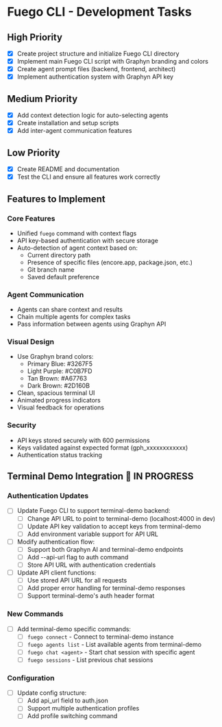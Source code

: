 # Fuego CLI - Development Tasks

## High Priority

- [x] Create project structure and initialize Fuego CLI directory
- [x] Implement main Fuego CLI script with Graphyn branding and colors
- [x] Create agent prompt files (backend, frontend, architect)
- [x] Implement authentication system with Graphyn API key

## Medium Priority

- [x] Add context detection logic for auto-selecting agents
- [x] Create installation and setup scripts
- [x] Add inter-agent communication features

## Low Priority

- [x] Create README and documentation
- [x] Test the CLI and ensure all features work correctly

## Features to Implement

### Core Features
- Unified `fuego` command with context flags
- API key-based authentication with secure storage
- Auto-detection of agent context based on:
  - Current directory path
  - Presence of specific files (encore.app, package.json, etc.)
  - Git branch name
  - Saved default preference

### Agent Communication
- Agents can share context and results
- Chain multiple agents for complex tasks
- Pass information between agents using Graphyn API

### Visual Design
- Use Graphyn brand colors:
  - Primary Blue: #3267F5
  - Light Purple: #C0B7FD
  - Tan Brown: #A67763
  - Dark Brown: #2D160B
- Clean, spacious terminal UI
- Animated progress indicators
- Visual feedback for operations

### Security
- API keys stored securely with 600 permissions
- Keys validated against expected format (gph_xxxxxxxxxxxx)
- Authentication status tracking

## Terminal Demo Integration 🚧 IN PROGRESS

### Authentication Updates
- [ ] Update Fuego CLI to support terminal-demo backend:
    - [ ] Change API URL to point to terminal-demo (localhost:4000 in dev)
    - [ ] Update API key validation to accept keys from terminal-demo
    - [ ] Add environment variable support for API URL
- [ ] Modify authentication flow:
    - [ ] Support both Graphyn AI and terminal-demo endpoints
    - [ ] Add --api-url flag to auth command
    - [ ] Store API URL with authentication credentials
- [ ] Update API client functions:
    - [ ] Use stored API URL for all requests
    - [ ] Add proper error handling for terminal-demo responses
    - [ ] Support terminal-demo's auth header format

### New Commands
- [ ] Add terminal-demo specific commands:
    - [ ] `fuego connect` - Connect to terminal-demo instance
    - [ ] `fuego agents list` - List available agents from terminal-demo
    - [ ] `fuego chat <agent>` - Start chat session with specific agent
    - [ ] `fuego sessions` - List previous chat sessions

### Configuration
- [ ] Update config structure:
    - [ ] Add api_url field to auth.json
    - [ ] Support multiple authentication profiles
    - [ ] Add profile switching command
